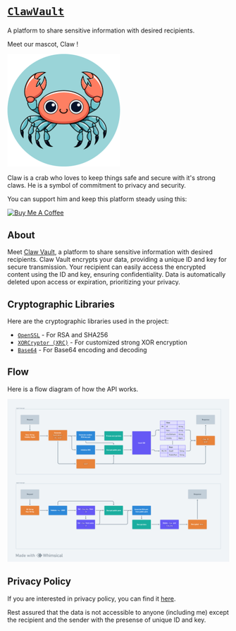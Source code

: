 # [`ClawVault`](https://claw-vault.up.railway.app)

A platform to share sensitive information with desired recipients.

Meet our mascot, Claw ! 

<img src="assets/favicon.png" width="256px" alt="Claw Vault" />

Claw is a crab who loves to keep things safe and secure with it's strong claws.
He is a symbol of commitment to privacy and security.

You can support him and keep this platform steady using this:

<a href="https://www.buymeacoffee.com/shank03" target="_blank"><img src="https://cdn.buymeacoffee.com/buttons/v2/default-yellow.png" alt="Buy Me A Coffee" style="height: 42px !important;width: 148px !important;" ></a>

## About
Meet [Claw Vault](https://claw-vault.up.railway.app), a platform to share sensitive information with desired recipients. Claw Vault encrypts your data, providing a unique ID and key for secure transmission. Your recipient can easily access the encrypted content using the ID and key, ensuring confidentiality. Data is automatically deleted upon access or expiration, prioritizing your privacy.

## Cryptographic Libraries

Here are the cryptographic libraries used in the project:
- [`OpenSSL`](https://crates.io/crates/openssl) - For RSA and SHA256
- [`XORCryptor (XRC)`](https://crates.io/crates/xor_cryptor) - For customized strong XOR encryption
- [`Base64`](https://crates.io/crates/base64) - For Base64 encoding and decoding

## Flow

Here is a flow diagram of how the API works.

![API Flow](assets/flow.png)

## Privacy Policy

If you are interested in privacy policy, you can find it [here](https://claw-vault.up.railway.app/privacy).

Rest assured that the data is not accessible to anyone (including me) except the recipient and the sender with the presense of unique ID and key.
